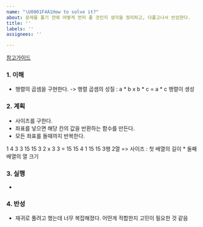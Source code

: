 ```yaml
---
name: "\U0001F4A1How to solve it?"
about: 문제를 풀기 전에 어떻게 먼저 풀 것인지 생각을 정리하고, 다풀고나서 반성한다.
title: ''
labels: ''
assignees: ''

---
```


[참고가이드](https://megaptera.notion.site/6-5f9b4105eb0748fd8f8baa631d92d6ea)

### 1. 이해
- 행렬의 곱셈을 구현한다.
-> 행렬 곱셈의 성질 : a * b x b * c = a * c 행렬이 생성

### 2. 계획
- 사이즈를 구한다.
- 좌표를 넣으면 해당 칸의 값을 반환하는 함수를 만든다.
- 모든 좌표를 돌때까지 반복한다.

1 4     3 3     15 15
3 2  x  3 3  =  15 15
4 1             15 15   3행 2열 => 사이즈 : 첫 배열의 길이 * 둘째 배열의 열 크기




### 3. 실행
- 

### 4. 반성
- 재귀로 풀려고 했는데 너무 복잡해졌다. 어떤게 적합한지 고민이 필요한 것 같음
